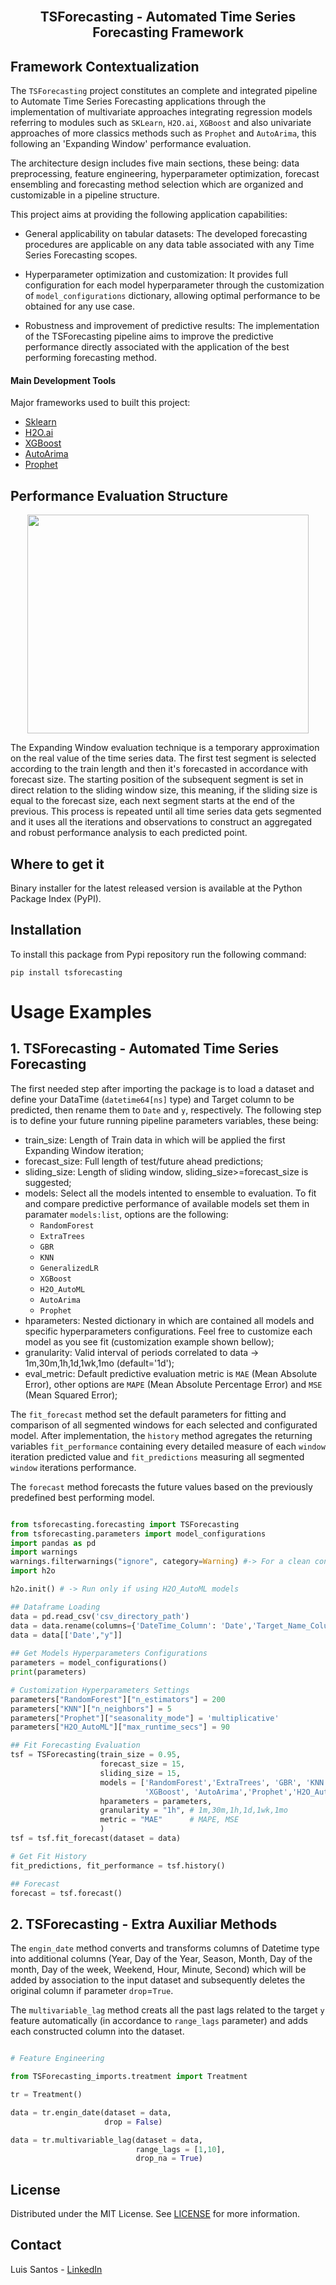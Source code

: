 <br>
<p align="center">
  <h2 align="center"> TSForecasting - Automated Time Series Forecasting Framework
  <br>
  
## Framework Contextualization <a name = "ta"></a>

The `TSForecasting` project constitutes an complete and integrated pipeline to Automate Time Series Forecasting applications through the implementation of multivariate approaches integrating regression models referring to modules such as `SKLearn`, `H2O.ai`, `XGBoost` and also univariate approaches of more classics methods such as `Prophet` and `AutoArima`, this following an 'Expanding Window' performance evaluation.

The architecture design includes five main sections, these being: data preprocessing, feature engineering, hyperparameter optimization, forecast ensembling and forecasting method selection which are organized and customizable in a pipeline structure.

This project aims at providing the following application capabilities:

* General applicability on tabular datasets: The developed forecasting procedures are applicable on any data table associated with any Time Series Forecasting scopes.

* Hyperparameter optimization and customization: It provides full configuration for each model hyperparameter through the customization of `model_configurations` dictionary, allowing optimal performance to be obtained for any use case.
    
* Robustness and improvement of predictive results: The implementation of the TSForecasting pipeline aims to improve the predictive performance directly associated with the application of the best performing forecasting method. 
   
#### Main Development Tools <a name = "pre1"></a>

Major frameworks used to built this project: 

* [Sklearn](https://scikit-learn.org/stable/)
* [H2O.ai](https://docs.h2o.ai/h2o/latest-stable/h2o-docs/automl.html)
* [XGBoost](https://xgboost.readthedocs.io/en/stable/)
* [AutoArima](https://alkaline-ml.com/pmdarima/modules/generated/pmdarima.arima.auto_arima.html)
* [Prophet](https://facebook.github.io/prophet/docs/quick_start.html#python-api)
    
## Performance Evaluation Structure <a name = "ta"></a>

<p align="center">
  <img src="https://i.ibb.co/ctYj6tt/Expanding-Window-TSF.png" align="center" width="450" height="350" />
</p>  
    
The Expanding Window evaluation technique is a temporary approximation on the real value of the time series data. 
The first test segment is selected according to the train length and then it's forecasted in accordance with forecast size.
The starting position of the subsequent segment is set in direct relation to the sliding window size, this meaning, if the
sliding size is equal to the forecast size, each next segment starts at the end of the previous.
This process is repeated until all time series data gets segmented and it uses all the iterations and observations
to construct an aggregated and robust performance analysis to each predicted point.

## Where to get it <a name = "ta"></a>

Binary installer for the latest released version is available at the Python Package Index (PyPI).   

## Installation  

To install this package from Pypi repository run the following command:

```
pip install tsforecasting
```

# Usage Examples
    
## 1. TSForecasting - Automated Time Series Forecasting
    
The first needed step after importing the package is to load a dataset and define your DataTime (`datetime64[ns]` type) and Target column to be predicted, then rename them to `Date` and `y`, respectively.
The following step is to define your future running pipeline parameters variables, these being:
* train_size: Length of Train data in which will be applied the first Expanding Window iteration;  
* forecast_size: Full length of test/future ahead predictions;
* sliding_size: Length of sliding window, sliding_size>=forecast_size is suggested;
* models: Select all the models intented to ensemble to evaluation. To fit and compare predictive performance of available models set them in paramater `models:list`, options are the following:
  * `RandomForest`
  * `ExtraTrees`
  * `GBR`
  * `KNN`
  * `GeneralizedLR`
  * `XGBoost`
  * `H2O_AutoML`
  * `AutoArima`
  * `Prophet`
* hparameters: Nested dictionary in which are contained all models and specific hyperparameters configurations. Feel free to customize each model as you see fit (customization example shown bellow); 
* granularity: Valid interval of periods correlated to data -> 1m,30m,1h,1d,1wk,1mo (default='1d');
* eval_metric: Default predictive evaluation metric is `MAE` (Mean Absolute Error), other options are `MAPE` (Mean Absolute Percentage Error) and `MSE`
(Mean Squared Error);
 
The `fit_forecast` method set the default parameters for fitting and comparison of all segmented windows for each selected and configurated model. After implementation, the `history` method agregates the returning variables `fit_performance` containing every detailed measure of each `window` iteration predicted value and `fit_predictions` measuring all segmented `window` iterations performance.

The `forecast` method forecasts the future values based on the previously predefined best performing model.
        
```py

from tsforecasting.forecasting import TSForecasting
from tsforecasting.parameters import model_configurations
import pandas as pd
import warnings
warnings.filterwarnings("ignore", category=Warning) #-> For a clean console
import h2o

h2o.init() # -> Run only if using H2O_AutoML models   

## Dataframe Loading
data = pd.read_csv('csv_directory_path') 
data = data.rename(columns={'DateTime_Column': 'Date','Target_Name_Column':'y'})
data = data[['Date',"y"]]
    
## Get Models Hyperparameters Configurations
parameters = model_configurations()
print(parameters)

# Customization Hyperparameters Settings
parameters["RandomForest"]["n_estimators"] = 200
parameters["KNN"]["n_neighbors"] = 5
parameters["Prophet"]["seasonality_mode"] = 'multiplicative'
parameters["H2O_AutoML"]["max_runtime_secs"] = 90

## Fit Forecasting Evaluation
tsf = TSForecasting(train_size = 0.95,
                    forecast_size = 15,
                    sliding_size = 15,
                    models = ['RandomForest','ExtraTrees', 'GBR', 'KNN', 'GeneralizedLR',
                              'XGBoost', 'AutoArima','Prophet','H2O_AutoML'],
                    hparameters = parameters,
                    granularity = "1h", # 1m,30m,1h,1d,1wk,1mo
                    metric = "MAE"      # MAPE, MSE
                    )
tsf = tsf.fit_forecast(dataset = data)

# Get Fit History
fit_predictions, fit_performance = tsf.history()

## Forecast
forecast = tsf.forecast()

```  

## 2. TSForecasting - Extra Auxiliar Methods
    
The `engin_date` method converts and transforms columns of Datetime type into additional columns (Year, Day of the  Year, Season, Month, Day of the month, Day of the week, Weekend, Hour, Minute, Second) which will be added by association to the input dataset and subsequently deletes the original column if parameter `drop`=`True`.

The `multivariable_lag` method creats all the past lags related to the target `y` feature automatically (in accordance to `range_lags` parameter) and adds each constructed column into the dataset.
 
```py   

# Feature Engineering 

from TSForecasting_imports.treatment import Treatment

tr = Treatment()

data = tr.engin_date(dataset = data,
                     drop = False) 

data = tr.multivariable_lag(dataset = data,
                            range_lags = [1,10],
                            drop_na = True)    
```
    
## License

Distributed under the MIT License. See [LICENSE](https://github.com/TsLu1s/TSForecasting/blob/main/LICENSE) for more information.

## Contact 
 
Luis Santos - [LinkedIn](https://www.linkedin.com/in/lu%C3%ADsfssantos/)
